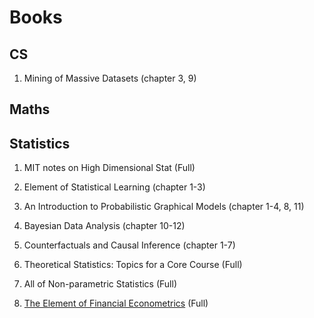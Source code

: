 # Books

## CS

1. Mining of Massive Datasets (chapter 3, 9)

## Maths

## Statistics

1. MIT notes on High Dimensional Stat (Full)

2. Element of Statistical Learning (chapter 1-3)

3. An Introduction to Probabilistic Graphical Models (chapter 1-4, 8, 11)

4. Bayesian Data Analysis (chapter 10-12)

5. Counterfactuals and Causal Inference (chapter 1-7)

6. Theoretical Statistics: Topics for a Core Course (Full)

7. All of Non-parametric Statistics (Full)

8. [The Element of Financial Econometrics]((../notes/Fin_Fan_Book.html)) (Full)